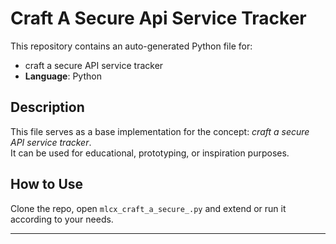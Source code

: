 # Craft A Secure Api Service Tracker

This repository contains an auto-generated Python file for:

- craft a secure API service tracker
- **Language**: Python

## Description

This file serves as a base implementation for the concept: *craft a secure API service tracker*.  
It can be used for educational, prototyping, or inspiration purposes.

## How to Use

Clone the repo, open `mlcx_craft_a_secure_.py` and extend or run it according to your needs.

---


